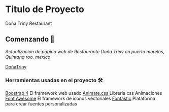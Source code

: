 #  Titulo de Proyecto
Doña Triny Restaurant


## Comenzando 🚀
_Actualizacion de pagina web de Restaurante Doña Triny en puerto morelos, Quintana roo. mexico_

 [DoñaTriny](httpwww.donatriny.com)



### Herramientas usadas en el proyecto 🛠️

 [Boostrap 4](httpsgetbootstrap.com) El framework web usado
 [Animate.css ](httpsdaneden.github.ioanimate.css) Libreria css Animaciones
 [Font Awesome](httpsfontawesome.com) El framework de iconos vectoriales
 [Fontastic](httpfontastic.me) Plataforma para crear fuentes personalizadas




